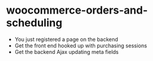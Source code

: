 # woocommerce-orders-and-scheduling

- You just registered a page on the backend
- Get the front end hooked up with purchasing sessions
- Get the backend Ajax updating meta fields